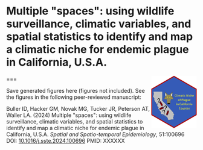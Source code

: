 # Multiple "spaces": using wildlife surveillance, climatic variables, and spatial statistics to identify and map a climatic niche for endemic plague in California, U.S.A.
===
<img src='../hex/hex.png' width='120' align='right' />

Save generated figures here (figures not included). See the figures in the following peer-reviewed manuscript:

Buller ID, Hacker GM, Novak MG, Tucker JR, Peterson AT, Waller LA. (2024) Multiple "spaces": using wildlife surveillance, climatic variables, and spatial statistics to identify and map a climatic niche for endemic plague in California, U.S.A. *Spatial and Spatio-temporal Epidemiology*, 51:100696 DOI: [10.1016/j.sste.2024.100696](https://doi.org/10.1016/j.sste.2024.100696) PMID: XXXXXX
